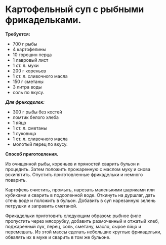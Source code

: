 # Картофельный суп с рыбными фрикадельками.

**Требуется:**

- 700 г рыбы
- 4 картофелины
- 10 горошин перца
- 1 лавровый лист
- 1 ст. л. муки
- 200 г кореньев
- 1 ст. л. сливочного масла
- 150 г сметаны
- 3 литра воды
- соль по вкусу.

_**Для фрикаделек:**_

- 300 г рыбы без костей
- ломтик белого хлеба
- 1 яйцо
- 1 ст. л. сметаны
- 1 луковица
- 1 ст. л. сливочного масла
- молотый перец по вкусу.

**Способ приготовления.**

Из очищенной рыбы, кореньев и пряностей сварить бульон и процедить. Затем положить прожаренную с маслом муку и снова вскипятить. Опустить приготовленные фрикадельки и немного поварить.

Картофель очистить, промыть, нарезать маленькими шариками или кубиками и сварить в подсоленной воде. Откинуть на дуршлаг, дать стечь воде и положить в бульон. Добавить в суп нарезанную зелень петрушки и заправить сметаной.

Фрикадельки приготовить следующим образом: рыбное филе пропустить через мясорубку, добавить размоченный и отжатый хлеб, поджаренный лук, перец, соль, сметану, масло, сырое яйцо и перемешать. Из этой массы сделать небольшие круглые фрикадельки, обвалять их в муке и сварить в том же бульоне.

